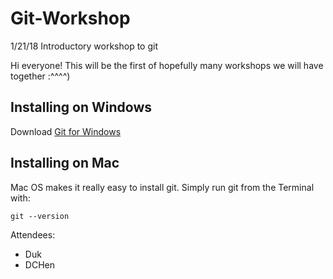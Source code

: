 # Git-Workshop
1/21/18 Introductory workshop to git

Hi everyone! This will be the first of hopefully many workshops we will have together :^^^^)

## Installing on Windows
Download [Git for Windows](http://git-scm.com/download/win)

## Installing on Mac
Mac OS makes it really easy to install git. Simply run git from the Terminal with:

`git --version`

Attendees:
- Duk
- DCHen
